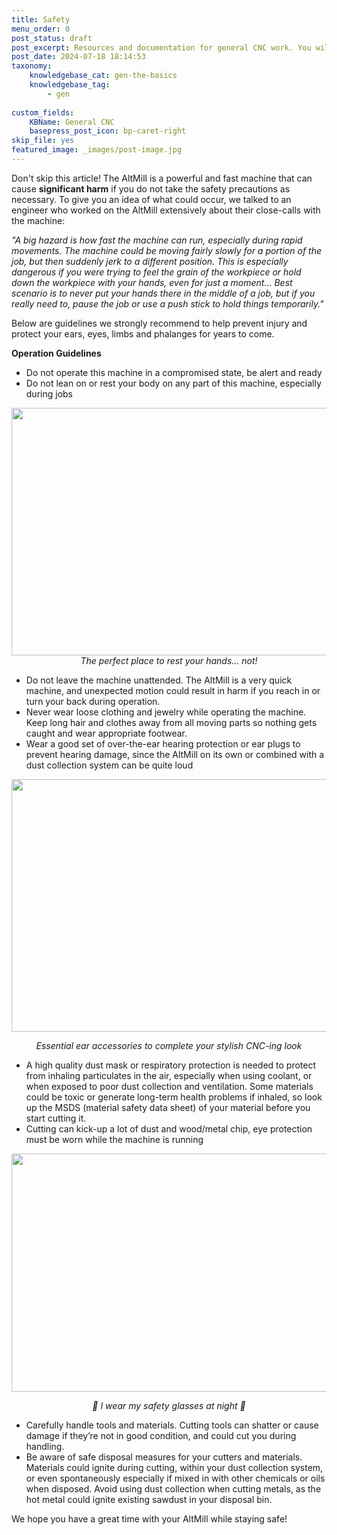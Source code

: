 ```yaml
---
title: Safety
menu_order: 0
post_status: draft
post_excerpt: Resources and documentation for general CNC work. You will find info about routers, software, end mills, add ons, and more  - everything you need to get started.
post_date: 2024-07-18 18:14:53
taxonomy:
    knowledgebase_cat: gen-the-basics 
    knowledgebase_tag:
        - gen
        
custom_fields:
    KBName: General CNC
    basepress_post_icon: bp-caret-right
skip_file: yes
featured_image: _images/post-image.jpg
---
```


Don't skip this article! The AltMill is a powerful and fast machine that can cause <strong>significant harm</strong> if you do not take the safety precautions as necessary. To give you an idea of what could occur, we talked to an engineer who worked on the AltMill extensively about their close-calls with the machine:

<em>"A big hazard is how fast the machine can run, especially during rapid movements. The machine could be moving fairly slowly for a portion of the job, but then suddenly jerk to a different position. This is especially dangerous if you were trying to feel the grain of the workpiece or hold down the workpiece with your hands, even for just a moment... Best scenario is to never put your hands there in the middle of a job, but if you really need to, pause the job or use a push stick to hold things temporarily."</em>

Below are guidelines we strongly recommend to help prevent injury and protect your ears, eyes, limbs and phalanges for years to come.

<strong>Operation Guidelines</strong>
<ul>
  <li>Do not operate this machine in a compromised state, be alert and ready</li>
  <li>Do not lean on or rest your body on any part of this machine, especially during jobs</li>
</ul>
<p style="text-align: center;"><img class="wp-image-7871 aligncenter" src="https://resources.sienci.com/wp-content/uploads/2024/06/Untitled-design-1.jpg" alt="" width="704" height="396" /><em>The perfect place to rest your hands... not!</em></p>

<ul>
  <li><span style="font-weight: 400;">Do not leave the machine unattended. The AltMill is a very quick machine, and unexpected motion could result in harm if you reach in or turn your back during operation. </span></li>
  <li style="font-weight: 400;" aria-level="1"><span style="font-weight: 400;">Never wear loose clothing and jewelry while operating the machine. Keep long hair and clothes away from all moving parts so nothing gets caught and wear appropriate footwear. </span></li>
  <li style="font-weight: 400;" aria-level="1"><span style="font-weight: 400;">Wear a good set of over-the-ear hearing protection or ear plugs to prevent hearing damage, since the AltMill on its own or combined with a dust collection system can be quite loud</span></li>
</ul>
<img class="wp-image-7873 aligncenter" src="https://resources.sienci.com/wp-content/uploads/2024/06/Untitled-design-2.jpg" alt="" width="718" height="404" />
<p style="text-align: center;"><em>Essential ear accessories to complete your stylish CNC-ing look</em></p>

<ul>
  <li style="font-weight: 400;" aria-level="1"><span style="font-weight: 400;">A high quality dust mask or respiratory protection is needed to protect from inhaling particulates in the air, especially when using coolant, or when exposed to poor dust collection and ventilation. Some materials could be toxic or generate long-term health problems if inhaled, so look up the MSDS (material safety data sheet) of your material before you start cutting it.  </span></li>
  <li style="font-weight: 400;" aria-level="1"><span style="font-weight: 400;">Cutting can kick-up a lot of dust and wood/metal chip, eye protection must be worn while the machine is running</span></li>
</ul>
<img class="wp-image-7872 aligncenter" src="https://resources.sienci.com/wp-content/uploads/2024/06/Untitled-design-3.jpg" alt="" width="677" height="381" />
<p style="text-align: center;"><em> 🎵 I wear my safety glasses at night 🎵</em></p>

<ul>
  <li style="font-weight: 400;" aria-level="1"><span style="font-weight: 400;">Carefully handle tools and materials. Cutting tools can shatter or cause damage if they’re not in good condition, and could cut you during handling. </span></li>
  <li style="font-weight: 400;" aria-level="1"><span style="font-weight: 400;"> Be aware of safe disposal measures for your cutters and materials. Materials could ignite during cutting, within your dust collection system, or even spontaneously especially if mixed in with other chemicals or oils when disposed. Avoid using dust collection when cutting metals, as the hot metal could ignite existing sawdust in your disposal bin.  </span></li>
</ul>
We hope you have a great time with your AltMill while staying safe!